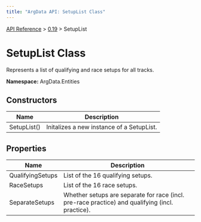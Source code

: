 ```yaml
---
title: "ArgData API: SetupList Class"
---
```


[API Reference](/argdata/api/) &gt; [0.19](/argdata/api/0.19/) &gt; SetupList

# SetupList Class

Represents a list of qualifying and race setups for all tracks.

**Namespace:** ArgData.Entities

## Constructors

<table class="table table-bordered table-striped ">
<thead>
  <tr>
    <th>Name</th>
    <th>Description</th>
  </tr>
</thead>
<tbody>
  <tr>
    <td>SetupList()</td>
    <td>Initalizes a new instance of a SetupList.</td>
  </tr>
</tbody>
</table>


## Properties

<table class="table table-bordered table-striped ">
<thead>
  <tr>
    <th>Name</th>
    <th>Description</th>
  </tr>
</thead>
<tbody>
  <tr>
    <td>QualifyingSetups</td>
    <td>List of the 16 qualifying setups.</td>
  </tr>
  <tr>
    <td>RaceSetups</td>
    <td>List of the 16 race setups.</td>
  </tr>
  <tr>
    <td>SeparateSetups</td>
    <td>Whether setups are separate for race (incl. pre-race practice) and qualifying (incl. practice).</td>
  </tr>
</tbody>
</table>


